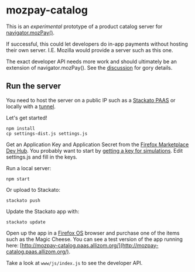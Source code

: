 # mozpay-catalog

This is an *experimental* prototype of a product catalog server for
[navigator.mozPay()](https://developer.mozilla.org/en-US/docs/Apps/Publishing/In-app_payments).

If successful, this could let developers do in-app payments without
hosting their own server. I.E. Mozilla would provide a server such as this one.

The exact developer API needs more work and should ultimately be an
extension of navigator.mozPay(). See the
[discussion](https://groups.google.com/d/msg/mozilla.dev.webapps/0vUFHASyWB4/Xl7GbJVAeooJ)
for gory details.

## Run the server

You need to host the server on a public IP such as a
[Stackato PAAS](http://www.activestate.com/stackato)
or locally with a [tunnel](http://progrium.com/localtunnel/).

Let's get started!

    npm install
    cp settings-dist.js settings.js

Get an Application Key and Application Secret from the
[Firefox Marketplace Dev Hub](https://marketplace.firefox.com/developers/).
You probably want to start by
[getting a key for simulations](https://marketplace.firefox.com/developers/in-app-keys/).
Edit settings.js and fill in the keys.

Run a local server:

    npm start

Or upload to Stackato:

    stackato push

Update the Stackato app with:

    stackato update

Open up the app in a
[Firefox OS](https://developer.mozilla.org/en-US/docs/Mozilla/Firefox_OS)
browser and purchase one of the items such as the Magic Cheese.
You can see a test version of the app running here:
[http://mozpay-catalog.paas.allizom.org/](http://mozpay-catalog.paas.allizom.org/).

Take a look at `www/js/index.js` to see the developer API.
